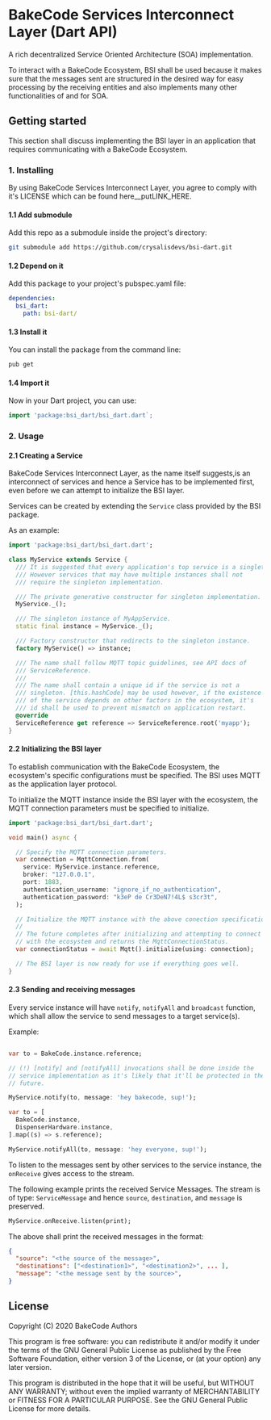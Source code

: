 # BakeCode Services Interconnect Layer (Dart API)

A rich decentralized Service Oriented Architecture (SOA) implementation.

To interact with a BakeCode Ecosystem, BSI shall be used because it
makes sure that the messages sent are structured in the desired way for
easy processing by the receiving entities and also implements many other
functionalities of and for SOA.

## Getting started

This section shall discuss implementing the BSI layer in an application
that requires communicating with a BakeCode Ecosystem.

### 1. Installing

By using BakeCode Services Interconnect Layer, you agree to comply with
it's LICENSE which can be found here__putLINK_HERE.

#### 1.1 Add submodule

Add this repo as a submodule inside the project's directory:

```sh
git submodule add https://github.com/crysalisdevs/bsi-dart.git
```

#### 1.2 Depend on it

Add this package to your project's pubspec.yaml file:

```yaml
dependencies:
  bsi_dart:
    path: bsi-dart/
```

#### 1.3 Install it

You can install the package from the command line:

```sh
pub get
```

#### 1.4 Import it

Now in your Dart project, you can use:

```dart
import 'package:bsi_dart/bsi_dart.dart`;
```

### 2. Usage

#### 2.1 Creating a Service

BakeCode Services Interconnect Layer, as the name itself suggests,is
an interconnect of services and hence a Service has to be implemented
first, even before we can attempt to initialize the BSI layer.

Services can be created by extending the `Service` class provided by the
BSI package.

As an example:

```dart
import 'package:bsi_dart/bsi_dart.dart';

class MyService extends Service {
  /// It is suggested that every application's top service is a singleton.
  /// However services that may have multiple instances shall not
  /// require the singleton implementation.

  /// The private generative constructor for singleton implementation.
  MyService._();

  /// The singleton instance of MyAppService.
  static final instance = MyService._();

  /// Factory constructor that redirects to the singleton instance.
  factory MyService() => instance;

  /// The name shall follow MQTT topic guidelines, see API docs of
  /// ServiceReference.
  ///
  /// The name shall contain a unique id if the service is not a
  /// singleton. [this.hashCode] may be used however, if the existence
  /// of the service depends on other factors in the ecosystem, it's
  /// id shall be used to prevent mismatch on application restart.
  @override
  ServiceReference get reference => ServiceReference.root('myapp');
}
```

#### 2.2 Initializing the BSI layer

To establish communication with the BakeCode Ecosystem, the ecosystem's
specific configurations must be specified. The BSI uses MQTT as the
application layer protocol.

To initialize the MQTT instance inside the BSI layer with the ecosystem,
the MQTT connection parameters must be specified to initialize.

```dart
import 'package:bsi_dart/bsi_dart.dart';

void main() async {

  // Specify the MQTT connection parameters.
  var connection = MqttConnection.from(
    service: MyService.instance.reference,
    broker: "127.0.0.1",
    port: 1883,
    authentication_username: "ignore_if_no_authentication",
    authentication_password: "k3eP de Cr3DeN7!4L$ s3cr3t",
  );

  // Initialize the MQTT instance with the above conection specifications.
  //
  // The future completes after initializing and attempting to connect
  // with the ecosystem and returns the MqttConnectionStatus.
  var connectionStatus = await Mqtt().initialize(using: connection);

  // The BSI layer is now ready for use if everything goes well.
}
```

#### 2.3 Sending and receiving messages

Every service instance will have `notify`, `notifyAll` and `broadcast`
function, which shall allow the service to send messages to a target
service(s).

Example:

```dart

var to = BakeCode.instance.reference;

// (!) [notify] and [notifyAll] invocations shall be done inside the
// service implementation as it's likely that it'll be protected in the
// future.

MyService.notify(to, message: 'hey bakecode, sup!');

var to = [
  BakeCode.instance,
  DispenserHardware.instance,
].map((s) => s.reference);

MyService.notifyAll(to, message: 'hey everyone, sup!');

```

To listen to the messages sent by other services to the service instance,
the `onReceive` gives access to the stream.

The following example prints the received Service Messages.
The stream is of type: `ServiceMessage` and hence `source`, `destination`,
and `message` is preserved.

```dart
MyService.onReceive.listen(print);
```

The above shall print the received messages in the format:

```json
{
  "source": "<the source of the message>",
  "destinations": ["<destination1>", "<destination2>", ... ],
  "message": "<the message sent by the source>",
}
```

## License

  Copyright (C) 2020  BakeCode Authors

  This program is free software: you can redistribute it and/or modify
  it under the terms of the GNU General Public License as published by
  the Free Software Foundation, either version 3 of the License, or
  (at your option) any later version.

  This program is distributed in the hope that it will be useful,
  but WITHOUT ANY WARRANTY; without even the implied warranty of
  MERCHANTABILITY or FITNESS FOR A PARTICULAR PURPOSE.  See the
  GNU General Public License for more details.
